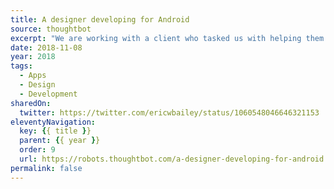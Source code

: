 ```yaml
---
title: A designer developing for Android
source: thoughtbot
excerpt: "We are working with a client who tasked us with helping them create an Android app that replicates a subset of features on their iOS app. It's an interesting challenge: not every interaction on iOS can directly translate to Android"
date: 2018-11-08
year: 2018
tags:
  - Apps
  - Design
  - Development
sharedOn:
  twitter: https://twitter.com/ericwbailey/status/1060548046646321153
eleventyNavigation:
  key: {{ title }}
  parent: {{ year }}
  order: 9
  url: https://robots.thoughtbot.com/a-designer-developing-for-android
permalink: false
---
```

